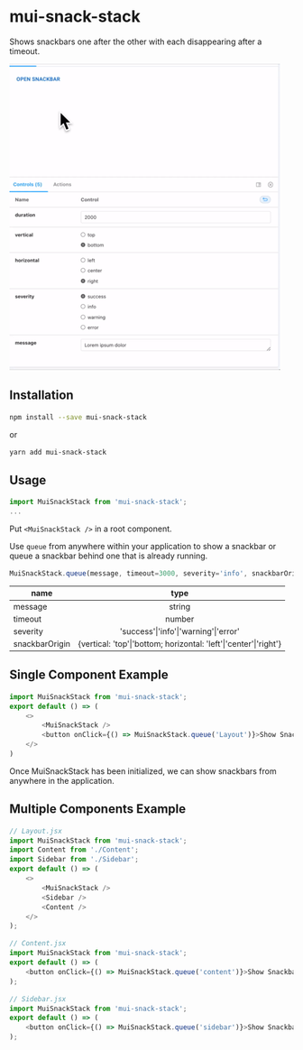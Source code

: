 # mui-snack-stack

Shows snackbars one after the other with each disappearing after a timeout.

![timeout](timeout.gif)
## Installation

```sh
npm install --save mui-snack-stack
```
or
```sh
yarn add mui-snack-stack
```
## Usage 

```javascript
import MuiSnackStack from 'mui-snack-stack';
...
```

Put `<MuiSnackStack />` in a root component.


Use `queue` from anywhere within your application to show a snackbar or queue a snackbar behind one that is already running.

```javascript
MuiSnackStack.queue(message, timeout=3000, severity='info', snackbarOrigin={vertical: 'top', horizontal: 'right'})
```

name|type
-|:-:
message|string
timeout|number
severity|'success'\|'info'\|'warning'\|'error'
snackbarOrigin|{vertical: 'top'\|'bottom; horizontal: 'left'\|'center'\|'right'}


## Single Component Example

```javascript
import MuiSnackStack from 'mui-snack-stack';
export default () => (
	<>
		<MuiSnackStack />
		<button onClick={() => MuiSnackStack.queue('Layout')}>Show Snackbar</button>
	</>
)
```
Once MuiSnackStack has been initialized, we can show snackbars from anywhere in the application.
## Multiple Components Example

```javascript
// Layout.jsx
import MuiSnackStack from 'mui-snack-stack';
import Content from './Content';
import Sidebar from './Sidebar';
export default () => (
	<>
		<MuiSnackStack />
		<Sidebar />
		<Content />
	</>
);

```
```javascript
// Content.jsx
import MuiSnackStack from 'mui-snack-stack';
export default () => (
	<button onClick={() => MuiSnackStack.queue('content')}>Show Snackbar</button>
);
```

```javascript
// Sidebar.jsx
import MuiSnackStack from 'mui-snack-stack';
export default () => (
	<button onClick={() => MuiSnackStack.queue('sidebar')}>Show Snackbar</button>
);
```





